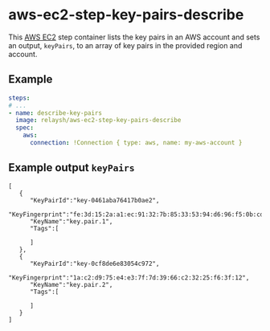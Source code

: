 # aws-ec2-step-key-pairs-describe

This [AWS EC2](https://aws.amazon.com/ec2/) step container lists the key pairs
in an AWS account and sets an output, `keyPairs`, to an array of key pairs in the
provided region and account. 

## Example

```yaml
steps:
# ...
- name: describe-key-pairs
  image: relaysh/aws-ec2-step-key-pairs-describe
  spec:
    aws:
      connection: !Connection { type: aws, name: my-aws-account }
```

## Example output `keyPairs`

```
[
   {
      "KeyPairId":"key-0461aba76417b0ae2",
      "KeyFingerprint":"fe:3d:15:2a:a1:ec:91:32:7b:85:33:53:94:d6:96:f5:0b:cd:a2:11",
      "KeyName":"key.pair.1",
      "Tags":[

      ]
   },
   {
      "KeyPairId":"key-0cf8de6e83054c972",
      "KeyFingerprint":"1a:c2:d9:75:e4:e3:7f:7d:39:66:c2:32:25:f6:3f:12",
      "KeyName":"key.pair.2",
      "Tags":[

      ]
   }
]
```
